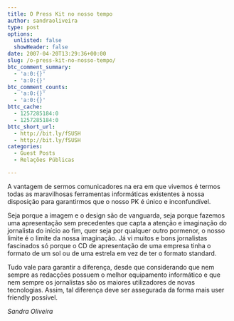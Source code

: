 ```yaml
---
title: O Press Kit no nosso tempo
author: sandraoliveira
type: post
options:
  unlisted: false
  showHeader: false
date: 2007-04-20T13:29:36+00:00
slug: /o-press-kit-no-nosso-tempo/
btc_comment_summary:
  - 'a:0:{}'
  - 'a:0:{}'
btc_comment_counts:
  - 'a:0:{}'
  - 'a:0:{}'
bttc_cache:
  - 1257285184:0
  - 1257285184:0
bttc_short_url:
  - http://bit.ly/fSUSH
  - http://bit.ly/fSUSH
categories:
  - Guest Posts
  - Relações Públicas

---
```

A vantagem de sermos comunicadores na era em que vivemos é termos todas as maravilhosas ferramentas informáticas existentes à nossa disposição para garantirmos que o nosso PK é único e inconfundível.

Seja porque a imagem e o design são de vanguarda, seja porque fazemos uma apresentação sem precedentes que capta a atenção e imaginação do jornalista do início ao fim, quer seja por qualquer outro pormenor, o nosso limite é o limite da nossa imaginação. Já vi muitos e bons jornalistas fascinados só porque o CD de apresentação de uma empresa tinha o formato de um sol ou de uma estrela em vez de ter o formato standard.

Tudo vale para garantir a diferença, desde que considerando que nem sempre as redacções possuem o melhor equipamento informático e que nem sempre os jornalistas são os maiores utilizadores de novas tecnologias. Assim, tal diferença deve ser assegurada da forma mais user friendly possível.

_Sandra Oliveira_